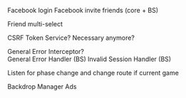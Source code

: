 Facebook login
Facebook invite friends (core + BS)

Friend multi-select 

CSRF Token Service?  Necessary anymore?

General Error Interceptor?            
General Error Handler (BS)
Invalid Session Handler (BS)

Listen for phase change and change route if current game

Backdrop Manager
Ads

